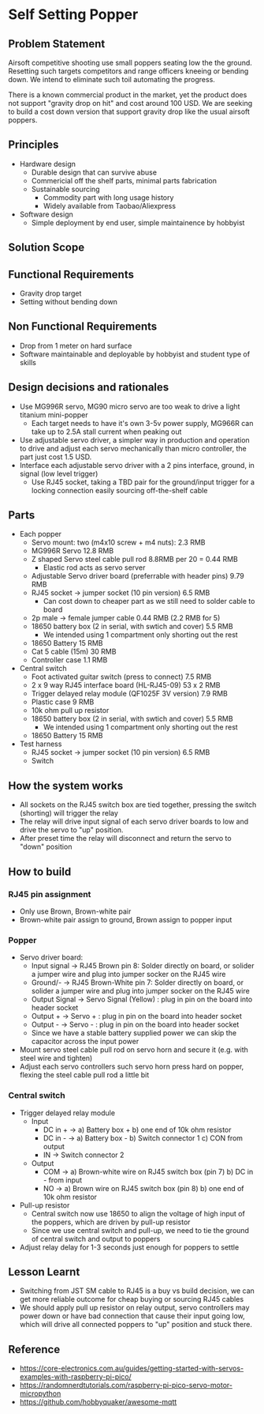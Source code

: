 # Self Setting Popper

## Problem Statement
Airsoft competitive shooting use small poppers seating low the the ground. 
Resetting such targets competitors and range officers kneeing or bending down.
We intend to eliminate such toil automating the progress. 

There is a known commercial product in the market, yet the product does not support 
"gravity drop on hit" and cost around 100 USD. We are seeking to build a cost
down version that support gravity drop like the usual airsoft poppers.

## Principles

* Hardware design
  * Durable design that can survive abuse
  * Commericial off the shelf parts, minimal parts fabrication
  * Sustainable sourcing
    * Commodity part with long usage history
    * Widely available from Taobao/Aliexpress
* Software design
  * Simple deployment by end user, simple maintainence by hobbyist

## Solution Scope

## Functional Requirements
* Gravity drop target
* Setting without bending down

## Non Functional Requirements
* Drop from 1 meter on hard surface
* Software maintainable and deployable by hobbyist and student type of skills

## Design decisions and rationales
* Use MG996R servo, MG90 micro servo are too weak to drive a light titanium mini-popper
  * Each target needs to have it's own 3-5v power supply, MG966R can take up to 2.5A stall current when peaking out
* Use adjustable servo driver, a simpler way in production and operation to drive and adjust each servo mechanically than micro controller, the part just cost 1.5 USD.
* Interface each adjustable servo driver with a 2 pins interface, ground, in signal (low level trigger)
  * Use RJ45 socket, taking a TBD pair for the ground/input trigger for a locking connection easily sourcing off-the-shelf cable


## Parts
* Each popper
  * Servo mount: two (m4x10 screw + m4 nuts): 2.3 RMB
  * MG996R Servo 12.8 RMB
  * Z shaped Servo steel cable pull rod 8.8RMB per 20 = 0.44 RMB
    * Elastic rod acts as servo server
  * Adjustable Servo driver board (preferrable with header pins) 9.79 RMB 
  * RJ45 socket -> jumper socket (10 pin version) 6.5 RMB
    * Can cost down to cheaper part as we still need to solder cable to board
  * 2p male -> female jumper cable 0.44 RMB (2.2 RMB for 5)
  * 18650 battery box (2 in serial, with swtich and cover) 5.5 RMB
    * We intended using 1 compartment only shorting out the rest
  * 18650 Battery 15 RMB
  * Cat 5 cable (15m) 30 RMB
  * Controller case 1.1 RMB
* Central switch
  * Foot activated guitar switch (press to connect) 7.5 RMB
  * 2 x 9 way RJ45 interface board (HL-RJ45-09) 53 x 2 RMB
  * Trigger delayed relay module (QF1025F 3V version) 7.9 RMB
  * Plastic case 9 RMB
  * 10k ohm pull up resistor
  * 18650 battery box (2 in serial, with swtich and cover) 5.5 RMB
    * We intended using 1 compartment only shorting out the rest
  * 18650 Battery 15 RMB
* Test harness
  * RJ45 socket -> jumper socket (10 pin version) 6.5 RMB
  * Switch

## How the system works
  * All sockets on the RJ45 switch box are tied together, pressing the switch (shorting) will trigger the relay
  * The relay will drive input signal of each servo driver boards to low and drive the servo to "up" position. 
  * After preset time the relay will disconnect and return the servo to "down" position

## How to build 

### RJ45 pin assignment
  * Only use Brown, Brown-white pair
  * Brown-white pair assign to ground, Brown assign to popper input

### Popper
  * Servo driver board:
    * Input signal -> RJ45 Brown pin 8: Solder directly on board, or solider a jumper wire and plug into jumper socker on the RJ45 wire
    * Ground/- -> RJ45 Brown-White pin 7: Solder directly on board, or solider a jumper wire and plug into jumper socker on the RJ45 wire
    * Output Signal -> Servo Signal (Yellow) : plug in pin on the board into header socket
    * Output + -> Servo + : plug in pin on the board into header socket
    * Output - -> Servo - : plug in pin on the board into header socket
    * Since we have a stable battery supplied power we can skip the capacitor across the input power
  * Mount servo steel cable pull rod on servo horn and secure it (e.g. with steel wire and tighten)
  * Adjust each servo controllers such servo horn press hard on popper, flexing the steel cable pull rod a little bit

### Central switch
  * Trigger delayed relay module
    * Input
      * DC in + -> a) Battery box + b) one end of 10k ohm resistor
      * DC in - -> a) Battery box - b) Switch connector 1 c) CON from output
      * IN -> Switch connector 2
    * Output
      * COM -> a) Brown-white wire on RJ45 switch box (pin 7) b) DC in - from input
      * NO -> a) Brown wire on RJ45 switch box (pin 8) b) one end of 10k ohm resistor
  * Pull-up resistor
    * Central switch now use 18650 to align the voltage of high input of the poppers, which are driven by pull-up resistor
    * Since we use central switch and pull-up, we need to tie the ground of central switch and output to poppers
  * Adjust relay delay for 1-3 seconds just enough for poppers to settle

## Lesson Learnt
  * Switching from JST SM cable to RJ45 is a buy vs build decision, we can get more reliable outcome for cheap buying or sourcing RJ45 cables
  * We should apply pull up resistor on relay output, servo controllers may power down or have bad connection that cause their input going low, which will drive all connected poppers to "up" position and stuck there.

## Reference
* https://core-electronics.com.au/guides/getting-started-with-servos-examples-with-raspberry-pi-pico/
* https://randomnerdtutorials.com/raspberry-pi-pico-servo-motor-micropython
* https://github.com/hobbyquaker/awesome-mqtt 
